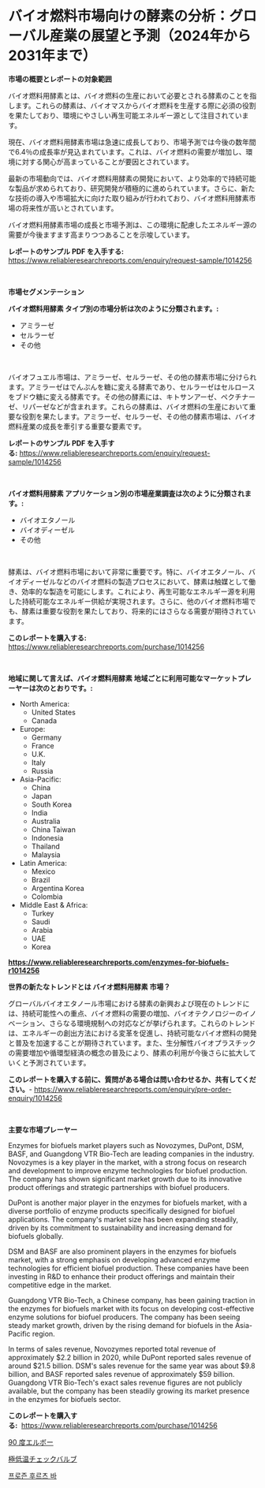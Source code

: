 <p><h1>バイオ燃料市場向けの酵素の分析：グローバル産業の展望と予測（2024年から2031年まで）</h1></p><p><strong>市場の概要とレポートの対象範囲</strong></p>
<p><p>バイオ燃料用酵素とは、バイオ燃料の生産において必要とされる酵素のことを指します。これらの酵素は、バイオマスからバイオ燃料を生産する際に必須の役割を果たしており、環境にやさしい再生可能エネルギー源として注目されています。</p><p>現在、バイオ燃料用酵素市場は急速に成長しており、市場予測では今後の数年間で6.4％の成長率が見込まれています。これは、バイオ燃料の需要が増加し、環境に対する関心が高まっていることが要因とされています。</p><p>最新の市場動向では、バイオ燃料用酵素の開発において、より効率的で持続可能な製品が求められており、研究開発が積極的に進められています。さらに、新たな技術の導入や市場拡大に向けた取り組みが行われており、バイオ燃料用酵素市場の将来性が高いとされています。</p><p>バイオ燃料用酵素市場の成長と市場予測は、この環境に配慮したエネルギー源の需要が今後ますます高まりつつあることを示唆しています。</p></p>
<p><strong>レポートのサンプル PDF を入手する:</strong> <a href="https://www.reliableresearchreports.com/enquiry/request-sample/1014256">https://www.reliableresearchreports.com/enquiry/request-sample/1014256</a></p>
<p>&nbsp;</p>
<p><strong>市場セグメンテーション</strong></p>
<p><strong>バイオ燃料用酵素 タイプ別の市場分析は次のように分類されます。:</strong></p>
<p><ul><li>アミラーゼ</li><li>セルラーゼ</li><li>その他</li></ul></p>
<p>&nbsp;</p>
<p><p>バイオフュエル市場は、アミラーゼ、セルラーゼ、その他の酵素市場に分けられます。アミラーゼはでんぷんを糖に変える酵素であり、セルラーゼはセルロースをブドウ糖に変える酵素です。その他の酵素には、キトサンアーゼ、ペクチナーゼ、リパーゼなどが含まれます。これらの酵素は、バイオ燃料の生産において重要な役割を果たします。アミラーゼ、セルラーゼ、その他の酵素市場は、バイオ燃料産業の成長を牽引する重要な要素です。</p></p>
<p><strong>レポートのサンプル PDF を入手する:</strong>&nbsp;<a href="https://www.reliableresearchreports.com/enquiry/request-sample/1014256">https://www.reliableresearchreports.com/enquiry/request-sample/1014256</a></p>
<p>&nbsp;</p>
<p><strong> バイオ燃料用酵素 アプリケーション別の市場産業調査は次のように分類されます。:</strong></p>
<p><ul><li>バイオエタノール</li><li>バイオディーゼル</li><li>その他</li></ul></p>
<p>&nbsp;</p>
<p><p>酵素は、バイオ燃料市場において非常に重要です。特に、バイオエタノール、バイオディーゼルなどのバイオ燃料の製造プロセスにおいて、酵素は触媒として働き、効率的な製造を可能にします。これにより、再生可能なエネルギー源を利用した持続可能なエネルギー供給が実現されます。さらに、他のバイオ燃料市場でも、酵素は重要な役割を果たしており、将来的にはさらなる需要が期待されています。</p></p>
<p><strong>このレポートを購入する:</strong>&nbsp; <a href="https://www.reliableresearchreports.com/purchase/1014256">https://www.reliableresearchreports.com/purchase/1014256</a></p>
<p>&nbsp;</p>
<p><strong>地域に関して言えば、バイオ燃料用酵素 地域ごとに利用可能なマーケットプレーヤーは次のとおりです。:</strong></p>
<p><ul>
    <li>
        North America:
        <ul>
            <li>United States</li>
            <li>Canada</li>
        </ul>
    </li>
    <li>
        Europe:
        <ul>
            <li>Germany</li>
            <li>France</li>
            <li>U.K.</li>
            <li>Italy</li>
            <li>Russia</li>
        </ul>
    </li>
    <li>
        Asia-Pacific:
        <ul>
            <li>China</li>
            <li>Japan</li>
            <li>South Korea</li>
            <li>India</li>
            <li>Australia</li>
            <li>China Taiwan</li>
            <li>Indonesia</li>
            <li>Thailand</li>
            <li>Malaysia</li>
        </ul>
    </li>
    <li>
        Latin America:
        <ul>
            <li>Mexico</li>
            <li>Brazil</li>
            <li>Argentina Korea</li>
            <li>Colombia</li>
        </ul>
    </li>
    <li>
        Middle East & Africa:
        <ul>
            <li>Turkey</li>
            <li>Saudi</li>
            <li>Arabia</li>
            <li>UAE</li>
            <li>Korea</li>
        </ul>
    </li>
    </ul></p>
<p><strong><a href="https://www.reliableresearchreports.com/enzymes-for-biofuels-r1014256">https://www.reliableresearchreports.com/enzymes-for-biofuels-r1014256</a></strong>&nbsp;</p>
<p><strong>世界の新たなトレンドとは バイオ燃料用酵素 市場？</strong></p>
<p><p>グローバルバイオエタノール市場における酵素の新興および現在のトレンドには、持続可能性への重点、バイオ燃料の需要の増加、バイオテクノロジーのイノベーション、さらなる環境規制への対応などが挙げられます。これらのトレンドは、エネルギーの創出方法における変革を促進し、持続可能なバイオ燃料の開発と普及を加速することが期待されています。また、生分解性バイオプラスチックの需要増加や循環型経済の概念の普及により、酵素の利用が今後さらに拡大していくと予測されています。</p></p>
<p><strong>このレポートを購入する前に、質問がある場合は問い合わせるか、共有してください。</strong>- <a href="https://www.reliableresearchreports.com/enquiry/pre-order-enquiry/1014256">https://www.reliableresearchreports.com/enquiry/pre-order-enquiry/1014256</a></p>
<p>&nbsp;</p>
<p><strong>主要な市場プレーヤー</strong></p>
<p><p>Enzymes for biofuels market players such as Novozymes, DuPont, DSM, BASF, and Guangdong VTR Bio-Tech are leading companies in the industry. Novozymes is a key player in the market, with a strong focus on research and development to improve enzyme technologies for biofuel production. The company has shown significant market growth due to its innovative product offerings and strategic partnerships with biofuel producers.</p><p>DuPont is another major player in the enzymes for biofuels market, with a diverse portfolio of enzyme products specifically designed for biofuel applications. The company's market size has been expanding steadily, driven by its commitment to sustainability and increasing demand for biofuels globally.</p><p>DSM and BASF are also prominent players in the enzymes for biofuels market, with a strong emphasis on developing advanced enzyme technologies for efficient biofuel production. These companies have been investing in R&D to enhance their product offerings and maintain their competitive edge in the market.</p><p>Guangdong VTR Bio-Tech, a Chinese company, has been gaining traction in the enzymes for biofuels market with its focus on developing cost-effective enzyme solutions for biofuel producers. The company has been seeing steady market growth, driven by the rising demand for biofuels in the Asia-Pacific region.</p><p>In terms of sales revenue, Novozymes reported total revenue of approximately $2.2 billion in 2020, while DuPont reported sales revenue of around $21.5 billion. DSM's sales revenue for the same year was about $9.8 billion, and BASF reported sales revenue of approximately $59 billion. Guangdong VTR Bio-Tech's exact sales revenue figures are not publicly available, but the company has been steadily growing its market presence in the enzymes for biofuels sector.</p></p>
<p><strong>このレポートを購入する:</strong>&nbsp;&nbsp;<a href="https://www.reliableresearchreports.com/purchase/1014256">https://www.reliableresearchreports.com/purchase/1014256</a></p>
<p><p><a href="https://medium.com/@ebbkautzer/90%E5%BA%A6%E3%82%A8%E3%83%AB%E3%83%9C%E3%83%BC%E3%83%9E%E3%83%BC%E3%82%B1%E3%83%83%E3%83%88-%E5%B8%82%E5%A0%B4%E3%82%B7%E3%82%A7%E3%82%A2-%E5%B8%82%E5%A0%B4%E5%8B%95%E5%90%91-%E5%B0%86%E6%9D%A5%E3%81%AE%E6%88%90%E9%95%B7%E3%82%92%E6%8E%A2%E3%82%8B-d9c01df2a9ea">90 度エルボー</a></p><p><a href="https://medium.com/@amandasantosxavier51/next-sentence-translated-in-japanese-%E6%A5%B5%E4%BD%8E%E6%B8%A9%E3%83%81%E3%82%A7%E3%83%83%E3%82%AF%E3%83%90%E3%83%AB%E3%83%96%E5%B8%82%E5%A0%B4%E3%81%AE%E3%82%A4%E3%83%B3%E3%82%B5%E3%82%A4%E3%83%88-%E5%B8%82%E5%A0%B4%E5%8B%95%E5%90%91-%E6%88%90%E9%95%B7-2024%E5%B9%B4%E3%81%8B%E3%82%892031%E5%B9%B4%E3%81%BE%E3%81%A7%E3%81%AE%E4%BA%88%E6%B8%AC-23421f61adc3">極低温チェックバルブ</a></p><p><a href="https://medium.com/@jonatanjast1928/2024%EB%85%84%EB%B6%80%ED%84%B0-2031%EB%85%84%EA%B9%8C%EC%A7%80-%EC%98%88%EC%B8%A1%EB%90%9C-%EB%8F%99%EA%B2%B0%EA%B3%BC%EC%9D%BC%EB%A7%89%EB%8C%80-%EC%8B%9C%EC%9E%A5-%EB%8F%99%ED%96%A5-%EB%B0%8F-%EC%8B%9C%EC%9E%A5-%EB%B6%84%EC%84%9D-767c775d4442">프로즌 후르츠 바</a></p></p>